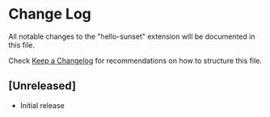 # Change Log

All notable changes to the "hello-sunset" extension will be documented in this file.

Check [Keep a Changelog](http://keepachangelog.com/) for recommendations on how to structure this file.

## [Unreleased]

- Initial release
